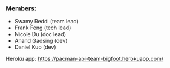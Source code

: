 ### Members:
* Swamy Reddi (team lead)
* Frank Feng (tech lead)
* Nicole Du (doc lead)
* Anand Gadsing (dev)
* Daniel Kuo (dev)

Heroku app: https://pacman-api-team-bigfoot.herokuapp.com/
